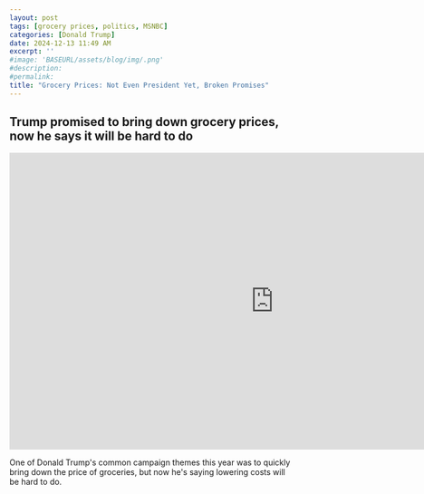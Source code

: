 ```yaml
---
layout: post
tags: [grocery prices, politics, MSNBC]
categories: [Donald Trump]
date: 2024-12-13 11:49 AM
excerpt: ''
#image: 'BASEURL/assets/blog/img/.png'
#description:
#permalink:
title: "Grocery Prices: Not Even President Yet, Broken Promises"
---
```



## Trump promised to bring down grocery prices, now he says it will be hard to do

<iframe width="932" height="524" src="https://www.youtube.com/embed/dkQo4ayIjA0" title="Trump promised to bring down grocery prices, now he says it will be hard to do" frameborder="0" allow="accelerometer; autoplay; clipboard-write; encrypted-media; gyroscope; picture-in-picture; web-share" referrerpolicy="strict-origin-when-cross-origin" allowfullscreen></iframe>

One of Donald Trump's common campaign themes this year was to quickly bring down the price of groceries, but now he's saying lowering costs will be hard to do.
